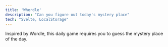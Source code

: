 ```yaml
---
title: 'Wherdle'
description: "Can you figure out today's mystery place"
tech: "Svelte, LocalStorage"
---
```


Inspired by Wordle, this daily game requires you to guess the mystery place of the day. 